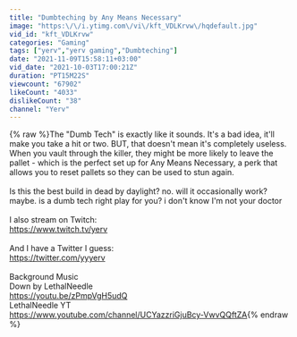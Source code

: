 ```yaml
---
title: "Dumbteching by Any Means Necessary"
image: "https:\/\/i.ytimg.com\/vi\/kft_VDLKrvw\/hqdefault.jpg"
vid_id: "kft_VDLKrvw"
categories: "Gaming"
tags: ["yerv","yerv gaming","Dumbteching"]
date: "2021-11-09T15:58:11+03:00"
vid_date: "2021-10-03T17:00:21Z"
duration: "PT15M22S"
viewcount: "67902"
likeCount: "4033"
dislikeCount: "38"
channel: "Yerv"
---
```

{% raw %}The &quot;Dumb Tech&quot; is exactly like it sounds. It's a bad idea, it'll make you take a hit or two. BUT, that doesn't mean it's completely useless. When you vault through the killer, they might be more likely to leave the pallet - which is the perfect set up for Any Means Necessary, a perk that allows you to reset pallets so they can be used to stun again.<br /><br />Is this the best build in dead by daylight? no. will it occasionally work? maybe. is a dumb tech right play for you? i don't know I'm not your doctor<br /><br />I also stream on Twitch:<br /><a rel="nofollow" target="blank" href="https://www.twitch.tv/yerv">https://www.twitch.tv/yerv</a><br /><br />And I have a Twitter I guess:<br /><a rel="nofollow" target="blank" href="https://twitter.com/yyyerv">https://twitter.com/yyyerv</a><br /><br />Background Music<br />Down by LethalNeedle<br /><a rel="nofollow" target="blank" href="https://youtu.be/zPmpVgH5udQ">https://youtu.be/zPmpVgH5udQ</a><br />LethalNeedle YT<br /><a rel="nofollow" target="blank" href="https://www.youtube.com/channel/UCYazzriGjuBcy-VwvQQftZA">https://www.youtube.com/channel/UCYazzriGjuBcy-VwvQQftZA</a>{% endraw %}
